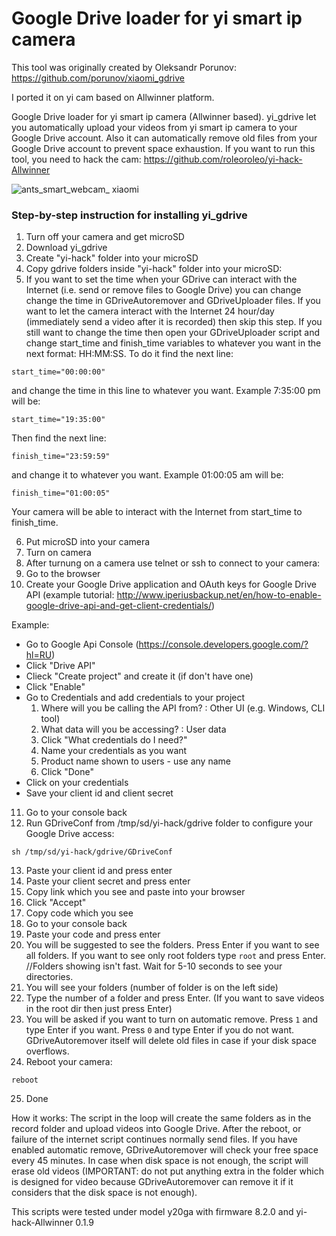 # Google Drive loader for yi smart ip camera
This tool was originally created by Oleksandr Porunov:
https://github.com/porunov/xiaomi_gdrive

I ported it on yi cam based on Allwinner platform.

Google Drive loader for yi smart ip camera (Allwinner based). yi_gdrive let you automatically upload your videos from yi smart ip camera to your Google Drive account. Also it can automatically remove old files from your Google Drive account to prevent space exhaustion.
If you want to run this tool, you need to hack the cam:
https://github.com/roleoroleo/yi-hack-Allwinner

![ants_smart_webcam_ xiaomi](https://cloud.githubusercontent.com/assets/17673243/17768152/76d2a56a-653b-11e6-81db-522a29f9f1f2.png)

### Step-by-step instruction for installing yi_gdrive

1. Turn off your camera and get microSD
2. Download yi_gdrive
3. Create "yi-hack" folder into your microSD
4. Copy gdrive folders inside "yi-hack" folder into your microSD:
5. If you want to set the time when your GDrive can interact with the Internet (i.e. send or remove files to Google Drive) you can change change the time in GDriveAutoremover and GDriveUploader files. If you want to let the camera interact with the Internet 24 hour/day (immediately send a video after it is recorded) then skip this step. If you still want to change the time then open your GDriveUploader script and change start_time and finish_time variables to whatever you want in the next format: HH:MM:SS. To do it find the next line:

  ```
  start_time="00:00:00"
  ```
  
  and change the time in this line to whatever you want. Example 7:35:00 pm will be:    
  
  ```
  start_time="19:35:00"
  ```
  
  Then find the next line:   
  
  ```
  finish_time="23:59:59"
  ```
  
  and change it to whatever you want. Example 01:00:05 am will be:   
  
  ```
  finish_time="01:00:05"
  ```
  
  Your camera will be able to interact with the Internet from start_time to finish_time.
  
6. Put microSD into your camera
7. Turn on camera
8. After turnung on a camera use telnet or ssh to connect to your camera:
9. Go to the browser
10. Create your Google Drive application and OAuth keys for Google Drive API (example tutorial: http://www.iperiusbackup.net/en/how-to-enable-google-drive-api-and-get-client-credentials/)
   
   Example:
   - Go to Google Api Console (https://console.developers.google.com/?hl=RU)
   - Click "Drive API"
   - Clieck "Create project" and create it (if don't have one)
   - Click "Enable"
   - Go to Credentials and add credentials to your project
      1. Where will you be calling the API from? : Other UI (e.g. Windows, CLI tool)
      2. What data will you be accessing? : User data
      3. Click "What credentials do I need?"
      4. Name your credentials as you want
      5. Product name shown to users - use any name
      6. Click "Done"
   - Click on your credentials
   - Save your client id and client secret

11. Go to your console back
12. Run GDriveConf from /tmp/sd/yi-hack/gdrive folder to configure your Google Drive access:

  ```
  sh /tmp/sd/yi-hack/gdrive/GDriveConf
  ```

13. Paste your client id and press enter
14. Paste your client secret and press enter
15. Copy link which you see and paste into your browser
16. Click "Accept"
17. Copy code which you see
18. Go to your console back
19. Paste your code and press enter
20. You will be suggested to see the folders. Press Enter if you want to see all folders. If you want to see only root folders type `root` and press Enter.
//Folders showing isn't fast. Wait for 5-10 seconds to see your directories.
21. You will see your folders (number of folder is on the left side)
22. Type the number of a folder and press Enter. (If you want to save videos in the root dir then just press Enter)
23. You will be asked if you want to turn on automatic remove. Press `1` and type Enter if you want. Press `0` and type Enter if you do not want. GDriveAutoremover itself will delete old files in case if your disk space overflows.
24. Reboot your camera:

  ```
  reboot
  ```

25. Done

How it works:
The script in the loop will create the same folders as in the record folder and upload videos into Google Drive. After the reboot, or failure of the internet script continues normally send files. If you have enabled automatic remove, GDriveAutoremover will check your free space every 45 minutes. In case when disk space is not enough, the script will erase old videos (IMPORTANT: do not put anything extra in the folder which is designed for video because GDriveAutoremover can remove it if it considers that the disk space is not enough).

This scripts were tested under model y20ga with firmware 8.2.0 and yi-hack-Allwinner 0.1.9
